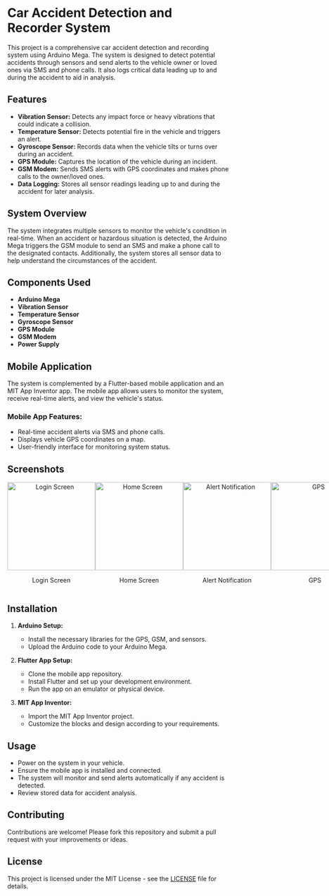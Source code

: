 # Car Accident Detection and Recorder System

This project is a comprehensive car accident detection and recording system using Arduino Mega. The system is designed to detect potential accidents through sensors and send alerts to the vehicle owner or loved ones via SMS and phone calls. It also logs critical data leading up to and during the accident to aid in analysis.

## Features

- **Vibration Sensor:** Detects any impact force or heavy vibrations that could indicate a collision.
- **Temperature Sensor:** Detects potential fire in the vehicle and triggers an alert.
- **Gyroscope Sensor:** Records data when the vehicle tilts or turns over during an accident.
- **GPS Module:** Captures the location of the vehicle during an incident.
- **GSM Modem:** Sends SMS alerts with GPS coordinates and makes phone calls to the owner/loved ones.
- **Data Logging:** Stores all sensor readings leading up to and during the accident for later analysis.

## System Overview

The system integrates multiple sensors to monitor the vehicle's condition in real-time. When an accident or hazardous situation is detected, the Arduino Mega triggers the GSM module to send an SMS and make a phone call to the designated contacts. Additionally, the system stores all sensor data to help understand the circumstances of the accident.

## Components Used

- **Arduino Mega**
- **Vibration Sensor**
- **Temperature Sensor**
- **Gyroscope Sensor**
- **GPS Module**
- **GSM Modem**
- **Power Supply**

## Mobile Application

The system is complemented by a Flutter-based mobile application and an MIT App Inventor app. The mobile app allows users to monitor the system, receive real-time alerts, and view the vehicle's status. 

### Mobile App Features:

- Real-time accident alerts via SMS and phone calls.
- Displays vehicle GPS coordinates on a map.
- User-friendly interface for monitoring system status.

## Screenshots

<div style="display: flex; justify-content: space-between;">
  <div style="text-align: center;">
    <img src="https://github.com/user-attachments/assets/5d34a6fa-5259-4f49-ac9c-91ab9993d9c3" alt="Login Screen" width="200px"/>
    <p>Login Screen</p>
  </div>
  <div style="text-align: center;">
    <img src="https://github.com/user-attachments/assets/6c95457c-5b28-4fad-8d21-5f2af0af0794" alt="Home Screen" width="200px"/>
    <p>Home Screen</p>
  </div>
  <div style="text-align: center;">
    <img src="https://github.com/user-attachments/assets/2b1052a7-eec6-4f5d-b29c-a4182acea5a6" alt="Alert Notification" width="200px"/>
    <p>Alert Notification</p>
  </div>
  <div style="text-align: center;">
    <img src="https://github.com/user-attachments/assets/0398b5f7-9d2a-45cd-b8b0-bfe383d08b9a" alt="GPS" width="200px"/>
    <p>GPS</p>
  </div>
</div>

## Installation

1. **Arduino Setup:**
   - Install the necessary libraries for the GPS, GSM, and sensors.
   - Upload the Arduino code to your Arduino Mega.

2. **Flutter App Setup:**
   - Clone the mobile app repository.
   - Install Flutter and set up your development environment.
   - Run the app on an emulator or physical device.

3. **MIT App Inventor:**
   - Import the MIT App Inventor project.
   - Customize the blocks and design according to your requirements.

## Usage

- Power on the system in your vehicle.
- Ensure the mobile app is installed and connected.
- The system will monitor and send alerts automatically if any accident is detected.
- Review stored data for accident analysis.

## Contributing

Contributions are welcome! Please fork this repository and submit a pull request with your improvements or ideas.

## License

This project is licensed under the MIT License - see the [LICENSE](LICENSE) file for details.
